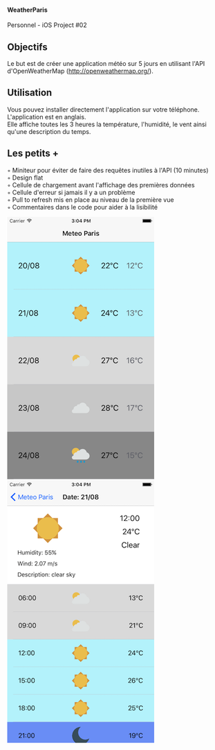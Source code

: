#### WeatherParis
Personnel - iOS Project #02

## Objectifs

Le but est de créer une application météo sur 5 jours en utilisant l'API d'OpenWeatherMap (http://openweathermap.org/).

## Utilisation

Vous pouvez installer directement l'application sur votre téléphone. L'application est en anglais.<br/>
Elle affiche toutes les 3 heures la température, l'humidité, le vent ainsi qu'une description du temps. <br/>

## Les petits +

◦ Miniteur pour éviter de faire des requêtes inutiles à l'API (10 minutes) <br/>
◦ Design flat <br/>
◦ Cellule de chargement avant l'affichage des premières données <br/>
◦ Cellule d'erreur si jamais il y a un problème <br/>
◦ Pull to refresh mis en place au niveau de la première vue <br/>
◦ Commentaires dans le code pour aider à la lisibilité <br/>

![alt text](https://raw.githubusercontent.com/tvisenti/WeatherParis/master/Screen%20-%20Home.png)
![alt text](https://raw.githubusercontent.com/tvisenti/WeatherParis/master/Screen%20-%20Detail.png)
